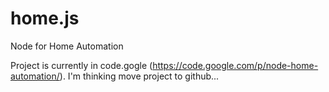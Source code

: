 home.js
=======

Node for Home Automation

Project is currently in code.gogle (https://code.google.com/p/node-home-automation/). 
I'm thinking move project to github...
